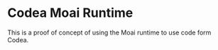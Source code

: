 Codea Moai Runtime
==================

This is a proof of concept of using the Moai runtime to use code form Codea.
